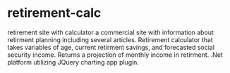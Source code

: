 # retirement-calc
retirement site with calculator
a commercial site with information about retirment planning including several articles. Retirement calculator that takes variables of age, current retirment savings, and forecasted social security income.
Returns a projection of monthly income in retirment.  .Net platform utilizing JQuery charting app plugin.  
